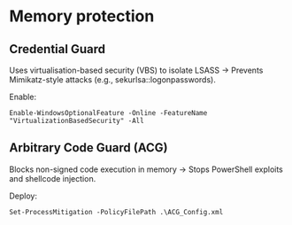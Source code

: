 # Memory protection

## Credential Guard

Uses virtualisation-based security (VBS) to isolate LSASS -> Prevents Mimikatz-style attacks (e.g., sekurlsa::logonpasswords).

Enable:

```
Enable-WindowsOptionalFeature -Online -FeatureName "VirtualizationBasedSecurity" -All
```

## Arbitrary Code Guard (ACG)

Blocks non-signed code execution in memory -> Stops PowerShell exploits and shellcode injection.

Deploy:

```
Set-ProcessMitigation -PolicyFilePath .\ACG_Config.xml
```

